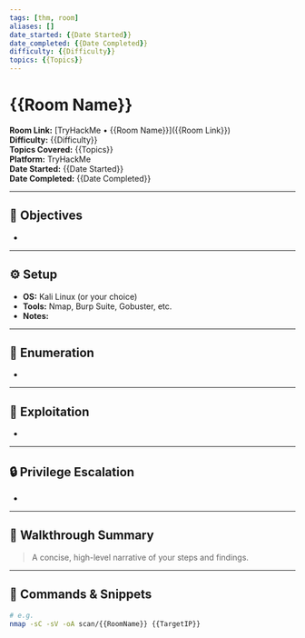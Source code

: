 ```yaml
---
tags: [thm, room]
aliases: []
date_started: {{Date Started}}
date_completed: {{Date Completed}}
difficulty: {{Difficulty}}
topics: {{Topics}}
---
```


# {{Room Name}}

**Room Link:** [TryHackMe • {{Room Name}}]({{Room Link}})  
**Difficulty:** {{Difficulty}}  
**Topics Covered:** {{Topics}}  
**Platform:** TryHackMe  
**Date Started:** {{Date Started}}  
**Date Completed:** {{Date Completed}}  

---

## 🎯 Objectives
- 

---

## ⚙️ Setup
- **OS:** Kali Linux (or your choice)  
- **Tools:** Nmap, Burp Suite, Gobuster, etc.  
- **Notes:**  

---

## 🧩 Enumeration
- 

---

## 🚀 Exploitation
- 

---

## 🔒 Privilege Escalation
- 

---

## 📖 Walkthrough Summary
> A concise, high-level narrative of your steps and findings.

---

## 📝 Commands & Snippets
```bash
# e.g.
nmap -sC -sV -oA scan/{{RoomName}} {{TargetIP}}
